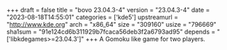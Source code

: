 +++
draft = false
title = "bovo 23.04.3-4"
version = "23.04.3-4"
date = "2023-08-18T14:55:01"
categories = ['kde5']
upstreamurl = "http://www.kde.org"
arch = "x86_64"
size = "309160"
usize = "796669"
sha1sum = "91e124cd6b311929b7fcaca56deb3f2a6793ad95"
depends = "['libkdegames>=23.04.3']"
+++
A Gomoku like game for two players.